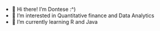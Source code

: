 - 👋 Hi there! I’m Dontese :^)
- 👀 I’m interested in Quantitative finance and Data Analytics
- 🌱 I’m currently learning R and Java


<!---
BottomTxt/BottomTxt is a ✨ special ✨ repository because its `README.md` (this file) appears on your GitHub profile.
You can click the Preview link to take a look at your changes.
--->
